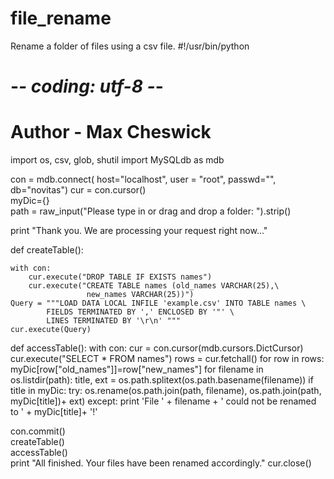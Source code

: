 file_rename
===========

Rename a folder of files using a csv file.
#!/usr/bin/python
# -*- coding: utf-8 -*-
# Author - Max Cheswick 


import os, csv, glob, shutil
import MySQLdb as mdb


con = mdb.connect( host="localhost",
	                   user = "root",
	                   passwd="",
	                   db="novitas")
cur = con.cursor()	                   
myDic={}	 
path = raw_input("Please type in or drag and drop a folder: ").strip()


print "Thank you. We are processing your request right now..."	
                 
def createTable():
	
	with con:
		cur.execute("DROP TABLE IF EXISTS names")
		cur.execute("CREATE TABLE names (old_names VARCHAR(25),\
		             new_names VARCHAR(25))")
	Query = """LOAD DATA LOCAL INFILE 'example.csv' INTO TABLE names \
	        FIELDS TERMINATED BY ',' ENCLOSED BY '"' \
	        LINES TERMINATED BY '\r\n' """
	cur.execute(Query)

	
def accessTable():
	with con: 
		cur = con.cursor(mdb.cursors.DictCursor)	
		cur.execute("SELECT * FROM names")
		rows = cur.fetchall()
		for row in rows:
			myDic[row["old_names"]]=row["new_names"]
	for filename in os.listdir(path):
		title, ext = os.path.splitext(os.path.basename(filename))
		if title in myDic:
			try:
				os.rename(os.path.join(path, filename), os.path.join(path, myDic[title])+ ext)
			except:
				print 'File ' +	filename + ' could not be renamed to ' + myDic[title]+ '!'	
				

con.commit()		
createTable()				             	                   
accessTable()	                   
print "All finished. Your files have been renamed accordingly."
cur.close()	                

